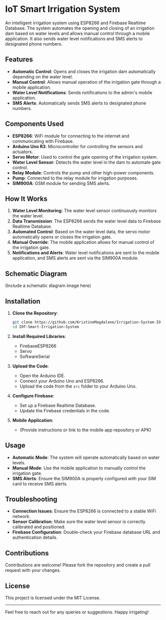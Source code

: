 # IoT Smart Irrigation System

An intelligent irrigation system using ESP8266 and Firebase Realtime Database. The system automates the opening and closing of an irrigation dam based on water levels and allows manual control through a mobile application. It also sends water level notifications and SMS alerts to designated phone numbers.

## Features

- **Automatic Control**: Opens and closes the irrigation dam automatically depending on the water level.
- **Manual Control**: Allows manual operation of the irrigation gate through a mobile application.
- **Water Level Notifications**: Sends notifications to the admin's mobile application.
- **SMS Alerts**: Automatically sends SMS alerts to designated phone numbers.

## Components Used

- **ESP8266**: WiFi module for connecting to the internet and communicating with Firebase.
- **Arduino Uno R3**: Microcontroller for controlling the sensors and actuators.
- **Servo Motor**: Used to control the gate opening of the irrigation system.
- **Water Level Sensor**: Detects the water level in the dam to automate gate control.
- **Relay Module**: Controls the pump and other high-power components.
- **Pump**: Connected to the relay module for irrigation purposes.
- **SIM900A**: GSM module for sending SMS alerts.

## How It Works

1. **Water Level Monitoring**: The water level sensor continuously monitors the water level.
2. **Data Transmission**: The ESP8266 sends the water level data to Firebase Realtime Database.
3. **Automated Control**: Based on the water level data, the servo motor automatically opens or closes the irrigation gate.
4. **Manual Override**: The mobile application allows for manual control of the irrigation gate.
5. **Notifications and Alerts**: Water level notifications are sent to the mobile application, and SMS alerts are sent via the SIM900A module.

## Schematic Diagram

(Include a schematic diagram image here)

## Installation

1. **Clone the Repository**:
    ```bash
    git clone https://github.com/KristineMagdalene/Irrigation-System-IOT-based-using-NodeMCU-esp8266-and-firebase.git
    cd IOT-Smart-Irrigation-System
    ```

2. **Install Required Libraries**:
    - FirebaseESP8266
    - Servo
    - SoftwareSerial

3. **Upload the Code**:
    - Open the Arduino IDE.
    - Connect your Arduino Uno and ESP8266.
    - Upload the code from the `src` folder to your Arduino Uno.

4. **Configure Firebase**:
    - Set up a Firebase Realtime Database.
    - Update the Firebase credentials in the code.

5. **Mobile Application**:
    - (Provide instructions or link to the mobile app repository or APK)

## Usage

- **Automatic Mode**: The system will operate automatically based on water levels.
- **Manual Mode**: Use the mobile application to manually control the irrigation gate.
- **SMS Alerts**: Ensure the SIM900A is properly configured with your SIM card to receive SMS alerts.

## Troubleshooting

- **Connection Issues**: Ensure the ESP8266 is connected to a stable WiFi network.
- **Sensor Calibration**: Make sure the water level sensor is correctly calibrated and positioned.
- **Firebase Configuration**: Double-check your Firebase database URL and authentication details.

## Contributions

Contributions are welcome! Please fork the repository and create a pull request with your changes.

## License

This project is licensed under the MIT License.

---

Feel free to reach out for any queries or suggestions. Happy irrigating!

